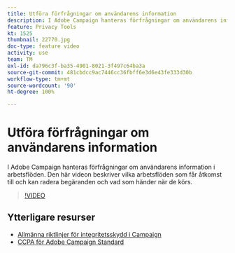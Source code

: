 ```yaml
---
title: Utföra förfrågningar om användarens information
description: I Adobe Campaign hanteras förfrågningar om användarens information i arbetsflöden. Den här videon beskriver vilka arbetsflöden som får åtkomst till och kan radera begäranden och vad som händer när de körs.
feature: Privacy Tools
kt: 1525
thumbnail: 22770.jpg
doc-type: feature video
activity: use
team: TM
exl-id: da796c3f-ba35-4901-8021-3f497c64ba3a
source-git-commit: 481cbdcc9ac7446cc36fbff6e3d6e43fe333d30b
workflow-type: tm+mt
source-wordcount: '90'
ht-degree: 100%

---
```


# Utföra förfrågningar om användarens information

I Adobe Campaign hanteras förfrågningar om användarens information i arbetsflöden. Den här videon beskriver vilka arbetsflöden som får åtkomst till och kan radera begäranden och vad som händer när de körs.

>[!VIDEO](https://video.tv.adobe.com/v/22770?quality=12)

## Ytterligare resurser

* [Allmänna riktlinjer för integritetsskydd i Campaign](https://experienceleague.adobe.com/docs/campaign-classic/using/getting-started/privacy/privacy-management.html?lang=sv#getting-started)
* [CCPA för Adobe Campaign Standard](https://experienceleague.adobe.com/docs/campaign-standard/using/getting-started/privacy/privacy-requests.html?lang=sv#privacy-requests)
